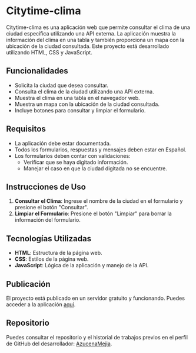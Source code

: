 # Citytime-clima

Citytime-clima es una aplicación web que permite consultar el clima de una ciudad específica utilizando una API externa. La aplicación muestra la información del clima en una tabla y también proporciona un mapa con la ubicación de la ciudad consultada. Este proyecto está desarrollado utilizando HTML, CSS y JavaScript.

## Funcionalidades

- Solicita la ciudad que desea consultar.
- Consulta el clima de la ciudad utilizando una API externa.
- Muestra el clima en una tabla en el navegador web.
- Muestra un mapa con la ubicación de la ciudad consultada.
- Incluye botones para consultar y limpiar el formulario.

## Requisitos

- La aplicación debe estar documentada.
- Todos los formularios, respuestas y mensajes deben estar en Español.
- Los formularios deben contar con validaciones:
  - Verificar que se haya digitado información.
  - Manejar el caso en que la ciudad digitada no se encuentre.

## Instrucciones de Uso

1. **Consultar el Clima**: Ingrese el nombre de la ciudad en el formulario y presione el botón "Consultar".
2. **Limpiar el Formulario**: Presione el botón "Limpiar" para borrar la información del formulario.

## Tecnologías Utilizadas

- **HTML**: Estructura de la página web.
- **CSS**: Estilos de la página web.
- **JavaScript**: Lógica de la aplicación y manejo de la API.

## Publicación

El proyecto está publicado en un servidor gratuito y funcionando. Puedes acceder a la aplicación [aquí](URL_DEL_SERVIDOR).

## Repositorio

Puedes consultar el repositorio y el historial de trabajos previos en el perfil de GitHub del desarrollador: [AzucenaMejia](https://github.com/AzucenaMejia/Citytime-clima).
